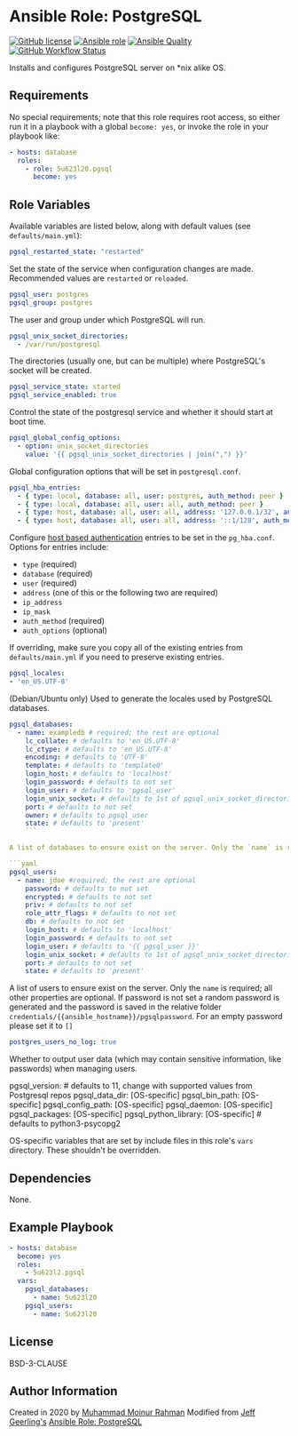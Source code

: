 # Ansible Role: PostgreSQL
[![GitHub license](https://img.shields.io/github/license/5u623l20/ansible-role-pgsql)](https://github.com/5u623l20/ansible-role-pgsql/blob/master/LICENSE)
[![Ansible role](https://img.shields.io/ansible/role/47595)](https://galaxy.ansible.com/5u623l20/pgsql)
[![Ansible Quality](https://img.shields.io/ansible/quality/47595)](https://galaxy.ansible.com/5u623l20/pgsql)
[![GitHub Workflow Status](https://img.shields.io/github/workflow/status/5u623l20/ansible-role-pgsql/CI)](https://github.com/5u623l20/ansible-role-pgsql/actions/workflows/main.yml)

Installs and configures PostgreSQL server on *nix alike OS.

## Requirements

No special requirements; note that this role requires root access, so either run it in a playbook with a global `become: yes`, or invoke the role in your playbook like:

```yaml
- hosts: database
  roles:
    - role: 5u623l20.pgsql
      become: yes
```

## Role Variables

Available variables are listed below, along with default values (see `defaults/main.yml`):

```yaml
pgsql_restarted_state: "restarted"
```

Set the state of the service when configuration changes are made. Recommended values are `restarted` or `reloaded`.


```yaml
pgsql_user: postgres
pgsql_group: postgres
```

The user and group under which PostgreSQL will run.

```yaml
pgsql_unix_socket_directories:
  - /var/run/postgresql
```

The directories (usually one, but can be multiple) where PostgreSQL's socket will be created.

```yaml
pgsql_service_state: started
pgsql_service_enabled: true
```

Control the state of the postgresql service and whether it should start at boot time.

```yaml
pgsql_global_config_options:
  - option: unix_socket_directories
    value: '{{ pgsql_unix_socket_directories | join(",") }}'
```

Global configuration options that will be set in `postgresql.conf`.

```yaml
pgsql_hba_entries:
  - { type: local, database: all, user: postgres, auth_method: peer }
  - { type: local, database: all, user: all, auth_method: peer }
  - { type: host, database: all, user: all, address: '127.0.0.1/32', auth_method: md5 }
  - { type: host, database: all, user: all, address: '::1/128', auth_method: md5 }
```

Configure [host based authentication](https://www.postgresql.org/docs/current/static/auth-pg-hba-conf.html) entries to be set in the `pg_hba.conf`. Options for entries include:

- `type` (required)
- `database` (required)
- `user` (required)
- `address` (one of this or the following two are required)
- `ip_address`
- `ip_mask`
- `auth_method` (required)
- `auth_options` (optional)

If overriding, make sure you copy all of the existing entries from `defaults/main.yml` if you need to preserve existing entries.

```yaml
pgsql_locales:
- 'en_US.UTF-8'
```

(Debian/Ubuntu only) Used to generate the locales used by PostgreSQL databases.

```yaml
pgsql_databases:
  - name: exampledb # required; the rest are optional
    lc_collate: # defaults to 'en_US.UTF-8'
    lc_ctype: # defaults to 'en_US.UTF-8'
    encoding: # defaults to 'UTF-8'
    template: # defaults to 'template0'
    login_host: # defaults to 'localhost'
    login_password: # defaults to not set
    login_user: # defaults to 'pgsql_user'
    login_unix_socket: # defaults to 1st of pgsql_unix_socket_directories
    port: # defaults to not set
    owner: # defaults to pgsql_user
    state: # defaults to 'present'
    ```

A list of databases to ensure exist on the server. Only the `name` is required; all other properties are optional.

```yaml
pgsql_users:
  - name: jdoe #required; the rest are optional
    password: # defaults to not set
    encrypted: # defaults to not set
    priv: # defaults to not set
    role_attr_flags: # defaults to not set
    db: # defaults to not set
    login_host: # defaults to 'localhost'
    login_password: # defaults to not set
    login_user: # defaults to '{{ pgsql_user }}'
    login_unix_socket: # defaults to 1st of pgsql_unix_socket_directories
    port: # defaults to not set
    state: # defaults to 'present'
```

A list of users to ensure exist on the server. Only the `name` is required; all other properties are optional. If password is not set a random password is generated and the password is saved in the relative folder `credentials/{{ansible_hostname}}/pgsqlpassword`. For an empty password please set it to `[]`

```yaml
postgres_users_no_log: true
```

Whether to output user data (which may contain sensitive information, like passwords) when managing users.

pgsql_version: # defaults to 11, change with supported values from Postgresql repos
pgsql_data_dir: [OS-specific]
pgsql_bin_path: [OS-specific]
pgsql_config_path: [OS-specific]
pgsql_daemon: [OS-specific]
pgsql_packages: [OS-specific]
pgsql_python_library: [OS-specific] # defaults to python3-psycopg2

OS-specific variables that are set by include files in this role's `vars` directory. These shouldn't be overridden.

## Dependencies

None.

## Example Playbook

```yaml
- hosts: database
  become: yes
  roles:
    - 5u623l2.pgsql
  vars:
    pgsql_databases:
      - name: 5u623l20
    pgsql_users:
      - name: 5u623l20
```

## License

BSD-3-CLAUSE

## Author Information

Created in 2020 by [Muhammad Moinur Rahman](https://bofh.am)
Modified from [Jeff Geerling's](https://www.jeffgeerling.com/) [Ansible Role: PostgreSQL](https://github.com/geerlingguy/ansible-role-postgresql/)

